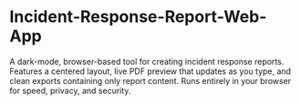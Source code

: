 # Incident-Response-Report-Web-App
A dark-mode, browser-based tool for creating incident response reports. Features a centered layout, live PDF preview that updates as you type, and clean exports containing only report content. Runs entirely in your browser for speed, privacy, and security.  
